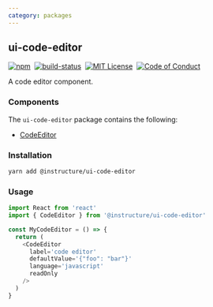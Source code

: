 ```yaml
---
category: packages
---
```


## ui-code-editor

[![npm][npm]][npm-url]&nbsp;
[![build-status][build-status]][build-status-url]&nbsp;
[![MIT License][license-badge]][LICENSE]&nbsp;
[![Code of Conduct][coc-badge]][coc]

A code editor component.

### Components
The `ui-code-editor` package contains the following:
- [CodeEditor](#CodeEditor)


### Installation

```sh
yarn add @instructure/ui-code-editor
```

### Usage

```js
import React from 'react'
import { CodeEditor } from '@instructure/ui-code-editor'

const MyCodeEditor = () => {
  return (
    <CodeEditor
      label='code editor'
      defaultValue='{"foo": "bar"}'
      language='javascript'
      readOnly
    />
  )
}
```

[npm]: https://img.shields.io/npm/v/@instructure/ui-code-editor.svg
[npm-url]: https://npmjs.com/package/@instructure/ui-code-editor

[build-status]: https://travis-ci.org/instructure/instructure-ui.svg?branch=master
[build-status-url]: https://travis-ci.org/instructure/instructure-ui "Travis CI"

[license-badge]: https://img.shields.io/npm/l/instructure-ui.svg?style=flat-square
[license]: https://github.com/instructure/instructure-ui/blob/master/LICENSE

[coc-badge]: https://img.shields.io/badge/code%20of-conduct-ff69b4.svg?style=flat-square
[coc]: https://github.com/instructure/instructure-ui/blob/master/CODE_OF_CONDUCT.md
